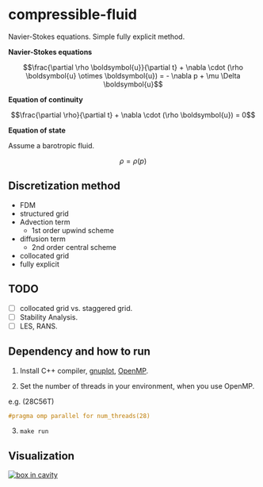 # compressible-fluid

Navier-Stokes equations. Simple fully explicit method.

**Navier-Stokes equations**

$$\frac{\partial \rho \boldsymbol{u}}{\partial t} + \nabla \cdot (\rho \boldsymbol{u} \otimes \boldsymbol{u}) = - \nabla p + \mu \Delta \boldsymbol{u}$$

**Equation of continuity**

$$\frac{\partial \rho}{\partial t} + \nabla \cdot (\rho \boldsymbol{u}) = 0$$

**Equation of state**

Assume a barotropic fluid.

$$\rho = \rho(p)$$

## Discretization method

- FDM
- structured grid
- Advection term
  - 1st order upwind scheme
- diffusion term
  - 2nd order central scheme
- collocated grid
- fully explicit

## TODO

- [ ] collocated grid vs. staggered grid.
- [ ] Stability Analysis.
- [ ] LES, RANS.

## Dependency and how to run

1. Install C++ compiler, [gnuplot](http://www.gnuplot.info/), [OpenMP](https://www.openmp.org/).

2. Set the number of threads in your environment, when you use OpenMP.

e.g. (28C56T)
```C++
#pragma omp parallel for num_threads(28)
```

3. `make run`

## Visualization

[![box in cavity](http://img.youtube.com/vi/llIm1qXyo4s/0.jpg)](https://www.youtube.com/watch?v=llIm1qXyo4s)